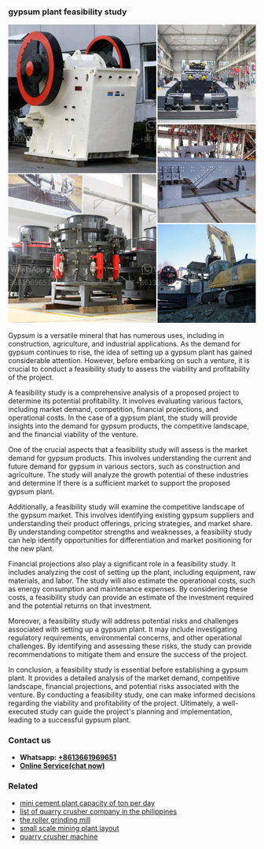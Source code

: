 <h3>gypsum plant feasibility study</h3><img src='1708497621.jpg' alt=''><p>Gypsum is a versatile mineral that has numerous uses, including in construction, agriculture, and industrial applications. As the demand for gypsum continues to rise, the idea of setting up a gypsum plant has gained considerable attention. However, before embarking on such a venture, it is crucial to conduct a feasibility study to assess the viability and profitability of the project.</p><p>A feasibility study is a comprehensive analysis of a proposed project to determine its potential profitability. It involves evaluating various factors, including market demand, competition, financial projections, and operational costs. In the case of a gypsum plant, the study will provide insights into the demand for gypsum products, the competitive landscape, and the financial viability of the venture.</p><p>One of the crucial aspects that a feasibility study will assess is the market demand for gypsum products. This involves understanding the current and future demand for gypsum in various sectors, such as construction and agriculture. The study will analyze the growth potential of these industries and determine if there is a sufficient market to support the proposed gypsum plant.</p><p>Additionally, a feasibility study will examine the competitive landscape of the gypsum market. This involves identifying existing gypsum suppliers and understanding their product offerings, pricing strategies, and market share. By understanding competitor strengths and weaknesses, a feasibility study can help identify opportunities for differentiation and market positioning for the new plant.</p><p>Financial projections also play a significant role in a feasibility study. It includes analyzing the cost of setting up the plant, including equipment, raw materials, and labor. The study will also estimate the operational costs, such as energy consumption and maintenance expenses. By considering these costs, a feasibility study can provide an estimate of the investment required and the potential returns on that investment.</p><p>Moreover, a feasibility study will address potential risks and challenges associated with setting up a gypsum plant. It may include investigating regulatory requirements, environmental concerns, and other operational challenges. By identifying and assessing these risks, the study can provide recommendations to mitigate them and ensure the success of the project.</p><p>In conclusion, a feasibility study is essential before establishing a gypsum plant. It provides a detailed analysis of the market demand, competitive landscape, financial projections, and potential risks associated with the venture. By conducting a feasibility study, one can make informed decisions regarding the viability and profitability of the project. Ultimately, a well-executed study can guide the project's planning and implementation, leading to a successful gypsum plant.</p><h3>Contact us</h3><ul><li><strong>Whatsapp:&nbsp;<a href="https://wa.me/8613661969651">+8613661969651</a></strong></li><li><a href="https://swt.shibang-china.com/?git&amp;zhl&amp;gypsum plant feasibility study"><strong>Online Service(chat now)</strong></a></li></ul><h3>Related</h3><ul><li><a href='mini cement plant capacity of ton per day.md'>mini cement plant capacity of ton per day</a></li><li><a href='list of quarry crusher company in the philippines.md'>list of quarry crusher company in the philippines</a></li><li><a href='the roller grinding mill.md'>the roller grinding mill</a></li><li><a href='small scale mining plant layout.md'>small scale mining plant layout</a></li><li><a href='quarry crusher machine.md'>quarry crusher machine</a></li></ul>